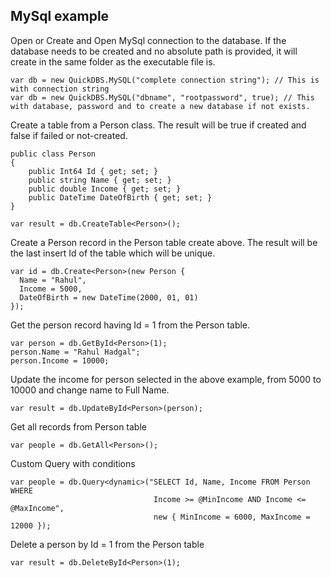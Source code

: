 ## MySql example

Open or Create and Open MySql connection to the database. If the database needs to be created and no absolute path is provided, it will create in the same folder as the executable file is.
```
var db = new QuickDBS.MySQL("complete connection string"); // This is with connection string
var db = new QuickDBS.MySQL("dbname", "rootpassword", true); // This with database, password and to create a new database if not exists.
```
Create a table from a Person class. The result will be true if created and false if failed or not-created.
```
public class Person
{
    public Int64 Id { get; set; }
    public string Name { get; set; }
    public double Income { get; set; }
    public DateTime DateOfBirth { get; set; }
}

var result = db.CreateTable<Person>();
```
Create a Person record in the Person table create above. The result will be the last insert Id of the table which will be unique.
```
var id = db.Create<Person>(new Person {
  Name = "Rahul",
  Income = 5000,
  DateOfBirth = new DateTime(2000, 01, 01)
});
```
Get the person record having Id = 1 from the Person table.
```
var person = db.GetById<Person>(1);
person.Name = "Rahul Hadgal";
person.Income = 10000;
```
Update the income for person selected in the above example, from 5000 to 10000 and change name to Full Name.
```
var result = db.UpdateById<Person>(person);
```
Get all records from Person table
```
var people = db.GetAll<Person>();
```
Custom Query with conditions
```
var people = db.Query<dynamic>("SELECT Id, Name, Income FROM Person WHERE
                                Income >= @MinIncome AND Income <= @MaxIncome",
                                new { MinIncome = 6000, MaxIncome = 12000 });
```
Delete a person by Id = 1 from the Person table
```
var result = db.DeleteById<Person>(1);
```
